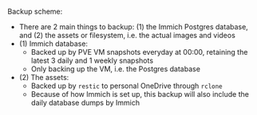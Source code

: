 Backup scheme:

- There are 2 main things to backup: (1) the Immich Postgres database, and (2) the assets or filesystem, i.e. the actual images and videos
- (1) Immich database:
    - Backed up by PVE VM snapshots everyday at 00:00, retaining the latest 3 daily and 1 weekly snapshots
    - Only backing up the VM, i.e. the Postgres database
- (2) The assets:
    - Backed up by `restic` to personal OneDrive through `rclone`
    - Because of how Immich is set up, this backup will also include the daily database dumps by Immich

